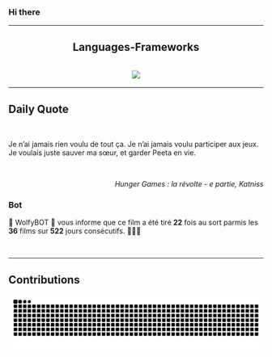 ### Hi there
<hr/>
<p>
</p>
<h2 align="center">
 Languages-Frameworks
</h2>
<br/>
<div align="center">
 <a href="https://skillicons.dev">
  <img src="https://skillicons.dev/icons?i=react,nextjs,aws,docker,mongodb,python,express,django,html,css,tailwind,javascript,ts,nodejs,github"/>
 </a>
</div>
<hr/>
<div>
 <h2>
  Daily Quote
 </h2>
 <br/>
 <div>
  <p id="quote">
   Je n’ai jamais rien voulu de tout ça. Je n’ai jamais voulu participer aux jeux. Je voulais juste sauver ma sœur, et garder Peeta en vie.
  </p>
 </div>
 <br/>
 <div align="right">
  <p id="movie" style="text-align: right; font-style: italic;">
   Hunger Games : la révolte - e partie, Katniss
  </p>
 </div>
 <div>
  <h3>
   Bot
  </h3>
  <p id="bot">
   🤖 WolfyBOT 🤖 vous informe que ce film a été tiré <b>22</b> fois au sort parmis les <b>36</b> films sur <b>522</b> jours consécutifs. 🎲🎲🎲
  </p>
 </div>
 <br/>
</div>
<hr/>
<div>
 <h2>
  Contributions
 </h2>
 <img alt="snake gif" src="https://github.com/Loupthevenin/Loupthevenin/blob/output/github-contribution-grid-snake-dark.svg"/>
</div>
